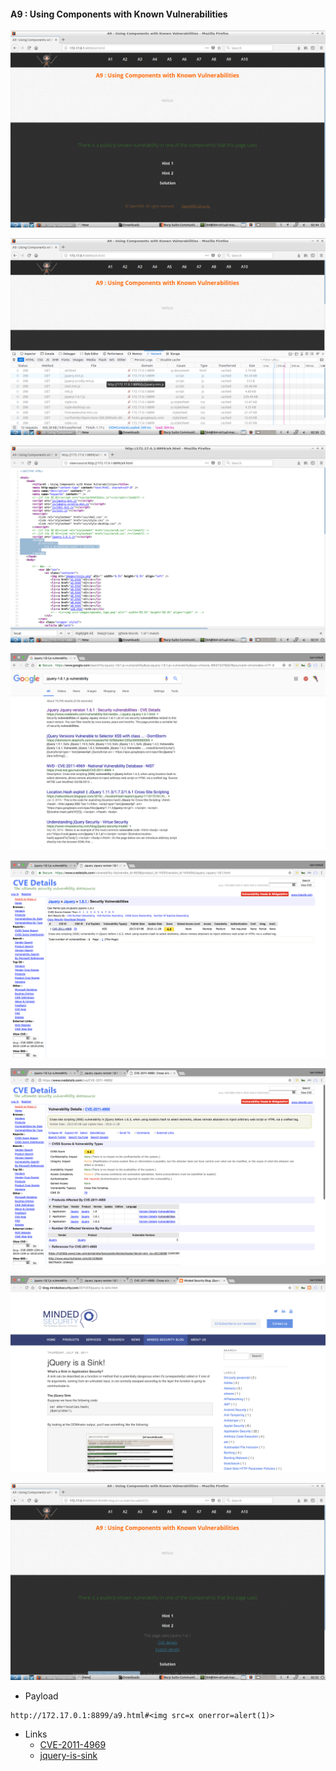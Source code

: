 #### A9 : Using Components with Known Vulnerabilities

![](images/9/1.png)

![](images/9/2.png)

![](images/9/3.png)

![](images/9/4.png)

![](images/9/5.png)

![](images/9/6.png)

![](images/9/7.png)

![](images/9/8.png)

- Payload

```
http://172.17.0.1:8899/a9.html#<img src=x onerror=alert(1)>
```

- Links
	- [CVE-2011-4969](https://www.cvedetails.com/cve/CVE-2011-4969/)
	- [jquery-is-sink](http://blog.mindedsecurity.com/2011/07/jquery-is-sink.html)
